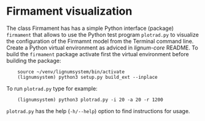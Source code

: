 # Firmament visualization
The class Firmament has has a simple Python interface (package) `firmament` 
that allows to use the Python test program  `plotrad.py` to visualize 
the configuration  of the Firmamnt model from the Terminal command line. 
Create a Python virtual environment as adviced in *lignum-core* README. 
To build the `firmament` package activate first the virtual environment
before building the package:
        
        source ~/venv/lignumsystem/bin/activate
        (lignumsystem) python3 setup.py build_ext --inplace
			
To run `plotrad.py` type for example:
	
		(lignumsystem) python3 plotrad.py -i 20 -a 20 -r 1200
		
`plotrad.py` has the help (`-h/--help`) option to find instructions for usage.
	
		
